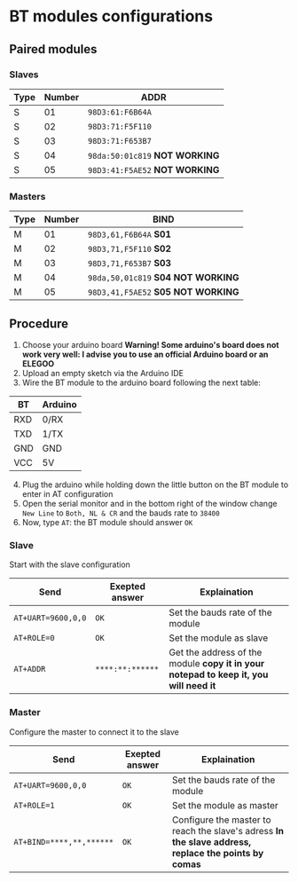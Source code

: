 # BT modules configurations

## Paired modules
### Slaves

| Type | Number | ADDR             |
| ---- | ------ | ---------------- |
| S    | 01     | `98D3:61:F6B64A` |
| S    | 02     | `98D3:71:F5F110` |
| S    | 03     | `98D3:71:F653B7` |
| S    | 04     | `98da:50:01c819` **NOT WORKING** |
| S    | 05     | `98D3:41:F5AE52` **NOT WORKING** |

### Masters

| Type | Number | BIND                       |
| ---- | ------ | -------------------------- |
| M    | 01     | `98D3,61,F6B64A` **S01**   |
| M    | 02     | `98D3,71,F5F110` **S02**   |
| M    | 03     | `98D3,71,F653B7` **S03**   |
| M    | 04     | `98da,50,01c819` **S04** **NOT WORKING** |
| M    | 05     | `98D3,41,F5AE52` **S05** **NOT WORKING** |

## Procedure
1. Choose your arduino board **Warning! Some arduino's board does not work very well: I advise you to use an official Arduino board or an ELEGOO**
2. Upload an empty sketch via the Arduino IDE
3. Wire the BT module to the arduino board following the next table:

| BT  | Arduino |
| --- | ------- |
| RXD | 0/RX    |
| TXD | 1/TX    |
| GND | GND     |
| VCC | 5V      |

4. Plug the arduino while holding down the little button on the BT module to enter in AT configuration
4. Open the serial monitor and in the bottom right of the window change `New Line` to `Both, NL & CR` and the bauds rate to `38400`
5. Now, type `AT`: the BT module should answer `OK`

### Slave
Start with the slave configuration

| Send               | Exepted answer   | Explaination                     |
| ------------------ | ---------------- | -------------------------------- |
| `AT+UART=9600,0,0` | `OK`             | Set the bauds rate of the module |
| `AT+ROLE=0`        | `OK`             | Set the module as slave          |
| `AT+ADDR`          | `****:**:******` | Get the address of the module **copy it in your notepad to keep it, you will need it** |

### Master
Configure the master to connect it to the slave

| Send                     | Exepted answer                                  | Explaination                     |
| ------------------------ | ----------------------------------------------- | -------------------------------- |
| `AT+UART=9600,0,0`       | `OK`                                            | Set the bauds rate of the module |
| `AT+ROLE=1`              | `OK`                                            | Set the module as master         |
| `AT+BIND=****,**,******` | `OK`                                            | Configure the master to reach the slave's adress **In the slave address, replace the points by comas** |